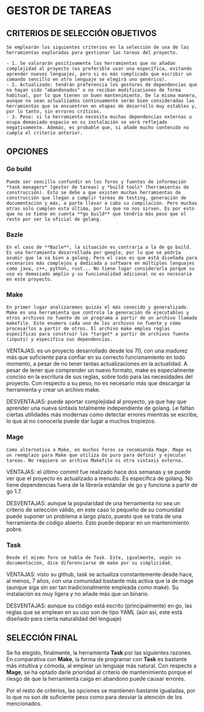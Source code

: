 # GESTOR DE TAREAS

## CRITERIOS DE SELECCIÓN OBJETIVOS

    Se emplearán los siguientes criterios en la selección de una de las herramientas exploradas para gestionar las tareas del proyecto.

    - 1. Se valorarán positivamente las herramientas que no añadan complejidad al proyecto (es preferible usar una específica, evitando aprender nuevos lenguajes, pero si es más complicado que escribir un comando sencillo en otro lenguaje se elegirá uno genérico).
    - 2. Actualizado: tendrán preferencia los gestores de dependencias que no hayan sido "abandonados" o no reciban modificaciones de forma habitual, por lo que tienen un buen mantenimiento. De la misma manera, aunque no sean actualizados continuamente serán bien consideradas las herramientas que se encuentren en etapas de desarrollo muy estables y, por lo tanto, sin errores críticos.
    - 3. Peso: si la herramienta necesita muchas dependencias externas u ocupa demasiado espacio en su instalación se verá reflejado negativamente. Además, es probable que, si añade mucho contenido no cumpla el criterio anterior.

## OPCIONES

### Go build

    Puede ser sencillo confundir en los foros y fuentes de información *task managers* (gestor de tareas) y *build tools* (herramientas de construcción). Esto se debe a que existen muchas herramientas de construcción que llegan a cumplir tareas de testing, generación de documentación y más, a parte llevar a cabo su compilación. Pero muchas otras solo cumplen esta última, por lo que no nos sirven. Es por esto que no se tiene en cuenta **go build** que tendría más peso que el resto por ser la oficial de golang.

### Bazle

    En el caso de **Bazle**, la situación es contraria a la de go build. Es una herramienta desarrollada por google, por lo que se podría asumir que le va bien a golang. Pero el caso es que está diseñada para escenarios más complejos y dedicada a software en múltiples lenguajes como java, c++, python, rust... No tiene lugar considerarla porque su uso es demasiado amplio y su funcionalidad adicional no es necesaria en este proyecto.

### Make

    En primer lugar analizaremos quizás el más conocido y generalizado. Make es una herramienta que controla la generación de ejecutables y otros archivos no fuente de un programa a partir de un archivo llamado makefile. Este enumera cada uno de los archivos no fuente y cómo procesarlos a partir de otros. El archivo make emplea reglas específicas para construir los *target* a partir de archivos fuente (inputs) y especifica sus dependencias.

VENTAJAS: es un proyecto desarrollado desde los 70, con una madurez más que suficiente para confiar en su correcto funcionamiento en todo momento, a pesar de no tener tantas actualizaciones en la actualidad.
A pesar de tener que comprender un nuevo formato, make es especialmente conciso en la escritura de sus reglas, sobre todo para las necesidades del proyecto.
Con respecto a su peso, no es necesario más que descargar la herramienta y crear un archivo make.

DESVENTAJAS: puede aportar complejidad al proyecto, ya que hay que aprender una nueva sintáxis totalmente independiente de golang.
Le faltan ciertas utilidades más modernas como detectar errores mientras se escribe, lo que al no conocerla puede dar lugar a muchos tropiezos.

### Mage

    Como alternativa a Make, en muchos foros se recomienda Mage. Mage es un reemplazo para Make que utiliza Go puro para definir y ejecutar tareas. No requiere un archivo Makefile ni otra sintaxis externa.

VENTAJAS: el último commit fue realizado hace dos semanas y se puede ver que el proyecto es actualizado a menudo.
Es específica de golang.
No tiene dependencias fuera de la librería estándar de go y funciona a partir de go 1.7.

DESVENTAJAS: aunque la popularidad de una herramienta no sea un criterio de selección válido, en este caso lo pequeño de su comunidad puede suponer un problema a largo plazo, puesto que se trata de una herramienta de código abierto. Esto puede deparar en un mantenimiento pobre.

### Task

    Desde el mismo foro se habla de Task. Este, igualmente, según su documentación, dice diferenciarse de make por su simplicidad.

VENTAJAS: visto su github, task se actualiza constantemente desde hace, al menos, 7 años, con una comunidad bastante más activa que la de mage (aunque siga sin ser tan tradicionalmente empleada como make).
Su instalación es muy ligera y no añade más que un binario.

DESVENTAJAS: aunque su código está escrito (principalmente) en go, las reglas que se emplean en su uso son de tipo YAML (aún así, este está diseñado para cierta naturalidad del lenguaje)

## SELECCIÓN FINAL

Se ha elegido, finalmente, la herramienta **Task** por las siguientes razones.
En comparativa con **Make**, la forma de programar con **Task** es bastante más intuitiva y cómoda, al emplear un lenguaje más natural.
Con respecto a **Mage**, se ha optado darle prioridad al criterio de mantenimiento porque el riesgo de que la herramienta caiga en abandono puede causar errores.

Por el resto de criterios, las opciones se mantienen bastante igualadas, por lo que no son de suficiente peso como para desviar la atención de los mencionados.
